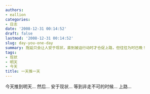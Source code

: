 ```yaml
---
authors:
- eallion
categories:
- 日志
date: '2008-12-31 00:14:52'
draft: false
lastmod: '2008-12-31 00:14:52'
slug: day-you-one-day
summary: 拖延只会让人安于现状，直到被迫行动时才仓促上路，但往往为时已晚！
tags:
- 现状
- 明天
- 今天
title: 一天推一天
---
```

今天推到明天...
然后...
安于现状...
等到非走不可的时候...
上路...
